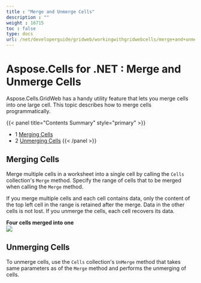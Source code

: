 ```yaml
---
title : "Merge and Unmerge Cells" 
description : "" 
weight : 16715 
toc : false
type: docs
url: /net/developerguide/gridweb/workingwithgridwebcells/merge+and+unmerge+cells/
---
```


# Aspose.Cells for .NET : Merge and Unmerge Cells


Aspose.Cells.GridWeb has a handy utility feature that lets you merge cells into one large cell. This topic describes how to merge cells programmatically.

{{< panel title="Contents Summary" style="primary" >}}
*   1 [Merging Cells](#merging-cells)
*   2 [Unmerging Cells](#unmerging-cells)
{{< /panel >}}
 

## Merging Cells

Merge multiple cells in a worksheet into a single cell by calling the `Cells` collection's `Merge` method. Specify the range of cells that to be merged when calling the `Merge` method.

If you merge multiple cells and each cell contains data, only the content of the top left cell in the range is retained after the merge. Data in the other cells is not lost. If you unmerge the cells, each cell recovers its data.

**Four cells merged into one**  
![](https://docs2.aspose.com/cells/net/attachments/5013797/5115377.png)

## Unmerging Cells

To unmerge cells, use the `Cells` collection's `UnMerge` method that takes same parameters as of the `Merge` method and performs the unmerging of cells.

